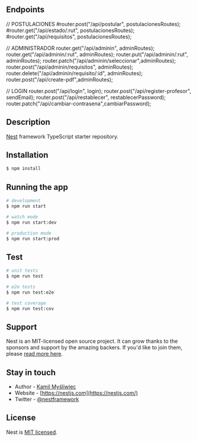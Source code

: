 ## Endpoints


// POSTULACIONES
#router.post("/api/postular", postulacionesRoutes);
#router.get("/api/estado/:rut", postulacionesRoutes);
#router.get("/api/requisitos", postulacionesRoutes);

// ADMINISTRADOR
router.get("/api/adminin", adminRoutes);
router.get("/api/adminin/:rut", adminRoutes);
router.put("/api/adminin/:rut", adminRoutes);
router.patch("/api/adminin/seleccionar",adminRoutes);
router.post("/api/adminin/requisitos", adminRoutes);
router.delete("/api/adminin/requisito/:id", adminRoutes);
router.post("/api/create-pdf",adminRoutes);

// LOGIN
router.post("/api/login", login);
router.post("/api/register-profesor", sendEmail);
router.post("/api/restablecer", restablecerPassword);
router.patch("/api/cambiar-contrasena",cambiarPassword);



## Description

[Nest](https://github.com/nestjs/nest) framework TypeScript starter repository.

## Installation

```bash
$ npm install
```

## Running the app

```bash
# development
$ npm run start

# watch mode
$ npm run start:dev

# production mode
$ npm run start:prod
```

## Test

```bash
# unit tests
$ npm run test

# e2e tests
$ npm run test:e2e

# test coverage
$ npm run test:cov
```

## Support

Nest is an MIT-licensed open source project. It can grow thanks to the sponsors and support by the amazing backers. If you'd like to join them, please [read more here](https://docs.nestjs.com/support).

## Stay in touch

- Author - [Kamil Myśliwiec](https://kamilmysliwiec.com)
- Website - [https://nestjs.com](https://nestjs.com/)
- Twitter - [@nestframework](https://twitter.com/nestframework)

## License

Nest is [MIT licensed](LICENSE).
